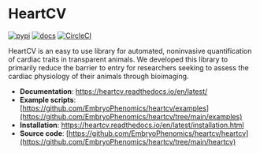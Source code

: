 # HeartCV

[![pypi](https://img.shields.io/pypi/v/heartcv.svg)](https://pypi.org/project/heartcv/) [![docs](https://readthedocs.org/projects/heartcv/badge/?version=latest)](https://heartcv.readthedocs.io/en/latest/) [![CircleCI](https://circleci.com/gh/EmbryoPhenomics/heartcv.svg?style=shield&circle-token=32e472d51251a951959dee2b3ed7d7eb3c1c585d)](https://app.circleci.com/pipelines/github/EmbryoPhenomics/heartcv)

HeartCV is an easy to use library for automated, noninvasive quantification of cardiac traits in transparent animals. We developed this library to primarily reduce the barrier to entry for researchers seeking to assess the cardiac physiology of their animals through bioimaging. 

* **Documentation**: https://heartcv.readthedocs.io/en/latest/
* **Example scripts**: [https://github.com/EmbryoPhenomics/heartcv/examples](https://github.com/EmbryoPhenomics/heartcv/tree/main/examples)
* **Installation**: https://heartcv.readthedocs.io/en/latest/installation.html
* **Source code**: [https://github.com/EmbryoPhenomics/heartcv/heartcv](https://github.com/EmbryoPhenomics/heartcv/tree/main/heartcv)


